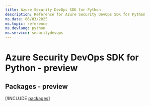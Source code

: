 ```yaml
---
title: Azure Security DevOps SDK for Python
description: Reference for Azure Security DevOps SDK for Python
ms.date: 06/03/2025
ms.topic: reference
ms.devlang: python
ms.service: securitydevops
---
```

# Azure Security DevOps SDK for Python - preview
## Packages - preview
[!INCLUDE [packages](security-devops-index.md)]